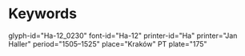 # Keywords
glyph-id="Ha-12_0230"
font-id="Ha-12"
printer-id="Ha"
printer="Jan Haller"
period="1505–1525"
place="Kraków"
PT plate="175"
